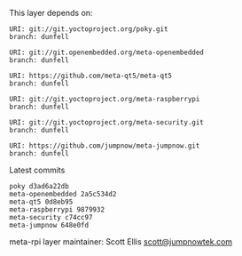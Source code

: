 This layer depends on:

    URI: git://git.yoctoproject.org/poky.git
    branch: dunfell

    URI: git://git.openembedded.org/meta-openembedded
    branch: dunfell

    URI: https://github.com/meta-qt5/meta-qt5
    branch: dunfell

    URI: git://git.yoctoproject.org/meta-raspberrypi
    branch: dunfell

    URI: git://git.yoctoproject.org/meta-security.git
    branch: dunfell

    URI: https://github.com/jumpnow/meta-jumpnow.git
    branch: dunfell

Latest commits

    poky d3ad6a22db
    meta-openembedded 2a5c534d2
    meta-qt5 0d8eb95
    meta-raspberrypi 9879932
    meta-security c74cc97
    meta-jumpnow 648e0fd

meta-rpi layer maintainer: Scott Ellis <scott@jumpnowtek.com>
